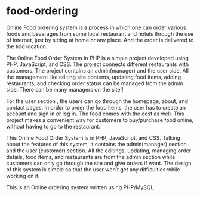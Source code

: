 # food-ordering
Online Food ordering system is a process in which one can order various foods and beverages from some local restaurant and hotels through the use of internet, just by sitting at home or any place. And the order is delivered to the told location.

The Online Food Order System In PHP is a simple project developed using PHP, JavaScript, and CSS. The project connects different restaurants with customers. The project contains an admin(manager) and the user side. All the management like editing site contents, updating food items, adding restaurants, and checking order status can be managed from the admin side. There can be many managers on the site!!

For the user section , the users can go through the homepage, about, and contact pages. In order to order the food items, the user has to create an account and sign in or log in. The food comes with the cost as well. This project makes a convenient way for customers to buy/purchase food online, without having to go to the restaurant.

This Online Food Order System is in PHP, JavaScript, and CSS. Talking about the features of this system, it contains the admin(manager) section and the user (customer) section. All the editings, updating, managing order details, food items, and restaurants are from the admin section while customers can only go through the site and give orders if want. The design of this system is simple so that the user won’t get any difficulties while working on it.

 This is an Online ordering system written using PHP/MySQL.

